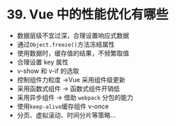 # 39. Vue 中的性能优化有哪些

- 数据层级不宜过深，合理设置响应式数据
- 通过`Object.freeze()`方法冻结属性
- 使用数据时，缓存值的结果，不频繁取值
- 合理设置 key 属性
- v-show 和 v-if 的选取
- 控制组件力粒度  ->Vue 采用组件级更新
- 采用函数式组件 -> 函数式组件开销低
- 采用异步组件 -> 借助 `webpack` 分包的能力
- 使用`keep-alive`缓存组件 v-once
- 分页、虚拟滚动、时间分片等策略…